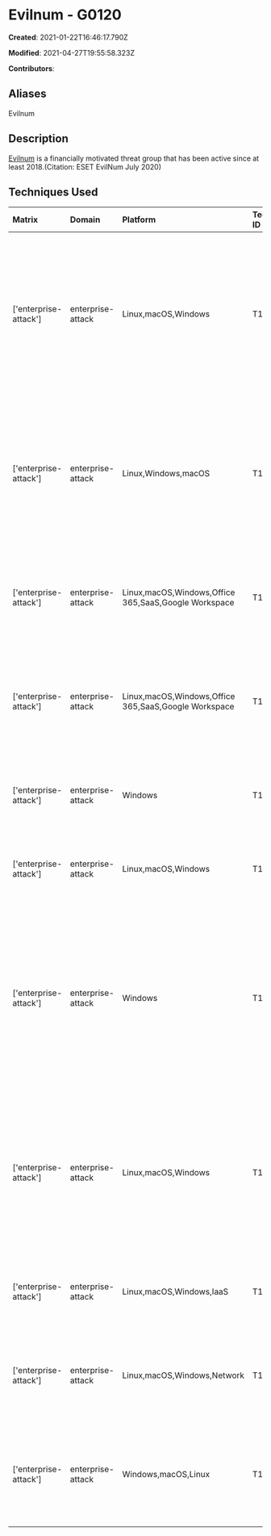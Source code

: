 # Evilnum - G0120

**Created**: 2021-01-22T16:46:17.790Z

**Modified**: 2021-04-27T19:55:58.323Z

**Contributors**: 

## Aliases

Evilnum

## Description

[Evilnum](https://attack.mitre.org/groups/G0120) is a financially motivated threat group that has been active since at least 2018.(Citation: ESET EvilNum July 2020)

## Techniques Used

|Matrix|Domain|Platform|Technique ID|Technique Name|Use|
| :---| :---| :---| :---| :---| :---|
|['enterprise-attack']|enterprise-attack|Linux,macOS,Windows|T1497.001|System Checks|[Evilnum](https://attack.mitre.org/groups/G0120) has used a component called TerraLoader to check certain hardware and file information to detect sandboxed environments. (Citation: ESET EvilNum July 2020)|
|['enterprise-attack']|enterprise-attack|Linux,Windows,macOS|T1219|Remote Access Software|[EVILNUM](https://attack.mitre.org/software/S0568) has used the malware variant, TerraTV, to run a legitimate TeamViewer application to connect to compromrised machines.(Citation: ESET EvilNum July 2020)|
|['enterprise-attack']|enterprise-attack|Linux,macOS,Windows,Office 365,SaaS,Google Workspace|T1539|Steal Web Session Cookie|[Evilnum](https://attack.mitre.org/groups/G0120) can steal cookies and session information from browsers.(Citation: ESET EvilNum July 2020)|
|['enterprise-attack']|enterprise-attack|Linux,macOS,Windows,Office 365,SaaS,Google Workspace|T1566.002|Spearphishing Link|[Evilnum](https://attack.mitre.org/groups/G0120) has sent spearphishing emails containing a link to a zip file hosted on Google Drive.(Citation: ESET EvilNum July 2020)|
|['enterprise-attack']|enterprise-attack|Windows|T1548.002|Bypass User Account Control|[Evilnum](https://attack.mitre.org/groups/G0120) has used PowerShell to bypass UAC.(Citation: ESET EvilNum July 2020)|
|['enterprise-attack']|enterprise-attack|Linux,macOS,Windows|T1070.004|File Deletion|[Evilnum](https://attack.mitre.org/groups/G0120) has deleted files used during infection.(Citation: ESET EvilNum July 2020)|
|['enterprise-attack']|enterprise-attack|Windows|T1574.001|DLL Search Order Hijacking|[Evilnum](https://attack.mitre.org/groups/G0120) has used the malware variant, TerraTV, to load a malicious DLL placed in the TeamViewer directory, instead of the original Windows DLL located in a system folder.(Citation: ESET EvilNum July 2020) |
|['enterprise-attack']|enterprise-attack|Linux,macOS,Windows|T1204.001|Malicious Link|[Evilnum](https://attack.mitre.org/groups/G0120) has sent spearphishing emails designed to trick the recipient into opening malicious shortcut links which downloads a .LNK file.(Citation: ESET EvilNum July 2020)|
|['enterprise-attack']|enterprise-attack|Linux,macOS,Windows,IaaS|T1555|Credentials from Password Stores|[Evilnum](https://attack.mitre.org/groups/G0120) can collect email credentials from victims.(Citation: ESET EvilNum July 2020)|
|['enterprise-attack']|enterprise-attack|Linux,macOS,Windows,Network|T1105|Ingress Tool Transfer|[Evilnum](https://attack.mitre.org/groups/G0120) can deploy additional components or tools as needed.(Citation: ESET EvilNum July 2020)|
|['enterprise-attack']|enterprise-attack|Windows,macOS,Linux|T1059.007|JavaScript|[Evilnum](https://attack.mitre.org/groups/G0120) has used malicious JavaScript files on the victim's machine.(Citation: ESET EvilNum July 2020)|
